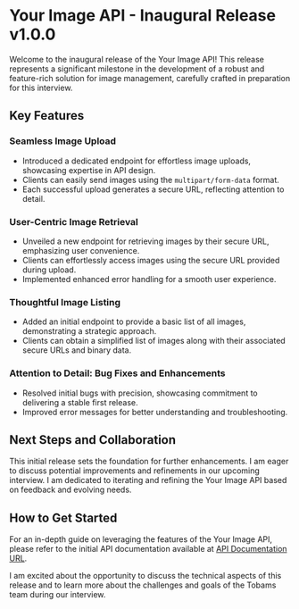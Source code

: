 # Your Image API - Inaugural Release v1.0.0

Welcome to the inaugural release of the Your Image API! This release represents a significant milestone in the development of a robust and feature-rich solution for image management, carefully crafted in preparation for this interview.

## Key Features

### Seamless Image Upload

- Introduced a dedicated endpoint for effortless image uploads, showcasing expertise in API design.
- Clients can easily send images using the `multipart/form-data` format.
- Each successful upload generates a secure URL, reflecting attention to detail.

### User-Centric Image Retrieval

- Unveiled a new endpoint for retrieving images by their secure URL, emphasizing user convenience.
- Clients can effortlessly access images using the secure URL provided during upload.
- Implemented enhanced error handling for a smooth user experience.

### Thoughtful Image Listing

- Added an initial endpoint to provide a basic list of all images, demonstrating a strategic approach.
- Clients can obtain a simplified list of images along with their associated secure URLs and binary data.

### Attention to Detail: Bug Fixes and Enhancements

- Resolved initial bugs with precision, showcasing commitment to delivering a stable first release.
- Improved error messages for better understanding and troubleshooting.

## Next Steps and Collaboration

This initial release sets the foundation for further enhancements. I am eager to discuss potential improvements and refinements in our upcoming interview. I am dedicated to iterating and refining the Your Image API based on feedback and evolving needs.

## How to Get Started

For an in-depth guide on leveraging the features of the Your Image API, please refer to the initial API documentation available at [API Documentation URL].

I am excited about the opportunity to discuss the technical aspects of this release and to learn more about the challenges and goals of the Tobams team during our interview.

[API Documentation URL]: https://www.postman.com/altimetry-candidate-2079200/workspace/tobams-task/api/df32a427-32fb-4c23-98cc-6ec2fc0a4656
